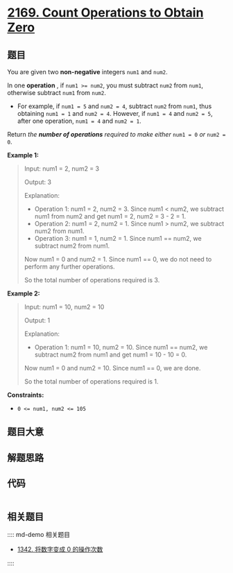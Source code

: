 # [2169. Count Operations to Obtain Zero](https://leetcode.com/problems/count-operations-to-obtain-zero)

## 题目

You are given two **non-negative** integers `num1` and `num2`.

In one **operation** , if `num1 >= num2`, you must subtract `num2` from
`num1`, otherwise subtract `num1` from `num2`.

  * For example, if `num1 = 5` and `num2 = 4`, subtract `num2` from `num1`, thus obtaining `num1 = 1` and `num2 = 4`. However, if `num1 = 4` and `num2 = 5`, after one operation, `num1 = 4` and `num2 = 1`.

Return _the **number of operations** required to make either_ `num1 = 0` _or_
`num2 = 0`.



**Example 1:**

> Input: num1 = 2, num2 = 3
> 
> Output: 3
> 
> Explanation: 
> - Operation 1: num1 = 2, num2 = 3. Since num1 < num2, we subtract num1 from num2 and get num1 = 2, num2 = 3 - 2 = 1.
> - Operation 2: num1 = 2, num2 = 1. Since num1 > num2, we subtract num2 from num1.
> - Operation 3: num1 = 1, num2 = 1. Since num1 == num2, we subtract num2 from num1.
> 
> Now num1 = 0 and num2 = 1. Since num1 == 0, we do not need to perform any further operations.
> 
> So the total number of operations required is 3.

**Example 2:**

> Input: num1 = 10, num2 = 10
> 
> Output: 1
> 
> Explanation: 
> - Operation 1: num1 = 10, num2 = 10. Since num1 == num2, we subtract num2 from num1 and get num1 = 10 - 10 = 0.
> 
> Now num1 = 0 and num2 = 10. Since num1 == 0, we are done.
> 
> So the total number of operations required is 1.

**Constraints:**

  * `0 <= num1, num2 <= 105`


## 题目大意

## 解题思路

## 代码

```javascript

```

## 相关题目

:::: md-demo 相关题目
- [1342. 将数字变成 0 的操作次数](https://leetcode.com/problems/number-of-steps-to-reduce-a-number-to-zero)

::::

